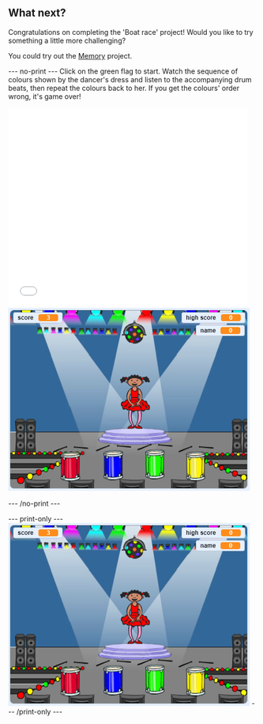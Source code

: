 ## What next?

Congratulations on completing the 'Boat race' project! Would you like to try something a little more challenging?

You could try out the [Memory](https://projects.raspberrypi.org/hi-IN/projects/memory?utm_source=pathway&utm_medium=whatnext&utm_campaign=projects) project.

--- no-print --- Click on the green flag to start. Watch the sequence of colours shown by the dancer's dress and listen to the accompanying drum beats, then repeat the colours back to her. If you get the colours' order wrong, it's game over!

<div class="scratch-preview">
  <iframe allowtransparency="true" width="485" height="402" src="//scratch.mit.edu/projects/embed/284452634/?autostart=false" frameborder="0" allowfullscreen scrolling="no" mark="crwd-mark"></iframe> <img src="images/memory-screenshot.png" />
</div>

--- /no-print ---

--- print-only --- ![screenshot of finished game](images/memory-screenshot.png) --- /print-only ---